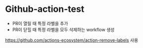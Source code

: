 # Github-action-test
- PR이 열릴 때 특정 라벨을 추가
- PR이 닫힐 때 특정 라벨을 모두 삭제하는 workflow 생성 

https://github.com/actions-ecosystem/action-remove-labels 사용